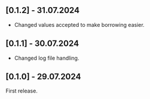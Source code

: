 ## [0.1.2] - 31.07.2024
- Changed values accepted to make borrowing easier.

## [0.1.1] - 30.07.2024
- Changed log file handling.

## [0.1.0] - 29.07.2024
First release.